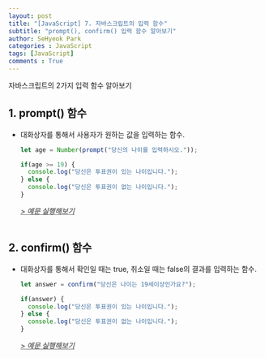 ```yaml
---
layout: post
title: "[JavaScript] 7. 자바스크립트의 입력 함수"
subtitle: "prompt(), confirm() 입력 함수 알아보기"
author: SeHyeok Park
categories : JavaScript
tags: [JavaScript]
comments : True
---
```

<div id='preview' class='display-none'>
자바스크립트의 2가지 입력 함수 알아보기
</div>

## 1. prompt() 함수
- 대화상자를 통해서 사용자가 원하는 값을 입력하는 함수.

  ```javascript
  let age = Number(prompt("당신의 나이를 입력하시오."));

  if(age >= 19) {
    console.log("당신은 투표권이 있는 나이입니다.");
  } else {
    console.log("당신은 투표권이 없는 나이입니다.");
  }
  ```
  ***<a href="https://jsfiddle.net/" target="_blank"><span style="color:#707070"><u>> 예문 실행해보기</u></span></a>***
  <br><br>

## 2. confirm() 함수
- 대화상자를 통해서 확인일 때는 true, 취소일 때는 false의 결과를 입력하는 함수.

  ```javascript
  let answer = confirm("당신은 나이는 19세이상인가요?");

  if(answer) {
    console.log("당신은 투표권이 있는 나이입니다.");
  } else {
    console.log("당신은 투표권이 없는 나이입니다.");
  }
  ```
  ***<a href="https://jsfiddle.net/" target="_blank"><span style="color:#707070"><u>> 예문 실행해보기</u></span></a>***
  <br><br>